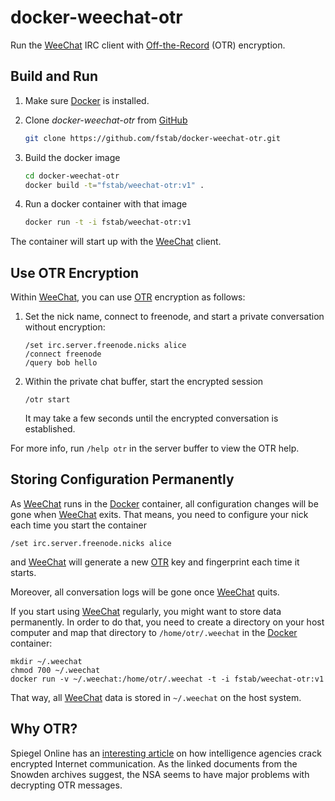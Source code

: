 docker-weechat-otr
==================

Run the [WeeChat](https://weechat.org) IRC client with [Off-the-Record](http://en.wikipedia.org/wiki/Off-the-Record_Messaging) (OTR) encryption.

Build and Run
-------------

1. Make sure [Docker](https://www.docker.com) is installed.
3. Clone _docker-weechat-otr_ from [GitHub](https://github.com/fstab/docker-weechat-otr)

   ```bash
   git clone https://github.com/fstab/docker-weechat-otr.git
   ```
4. Build the docker image

   ```bash
   cd docker-weechat-otr
   docker build -t="fstab/weechat-otr:v1" .
   ```

5. Run a docker container with that image

   ```bash
   docker run -t -i fstab/weechat-otr:v1
   ```

The container will start up with the [WeeChat](https://weechat.org) client.

Use OTR Encryption
------------------

Within [WeeChat](https://weechat.org), you can use [OTR](http://en.wikipedia.org/wiki/Off-the-Record_Messaging) encryption as follows:

1. Set the nick name, connect to freenode, and start a private conversation without encryption:
 
   ```
   /set irc.server.freenode.nicks alice
   /connect freenode
   /query bob hello
   ```

2. Within the private chat buffer, start the encrypted session

   ```
   /otr start
   ```
   It may take a few seconds until the encrypted conversation is established.

For more info, run `/help otr` in the server buffer to view the OTR help.

Storing Configuration Permanently
---------------------------------

As [WeeChat](https://weechat.org) runs in the [Docker](http://docker.io) container, all configuration changes will be gone when [WeeChat](https://weechat.org) exits. That means, you need to configure your nick each time you start the container

    /set irc.server.freenode.nicks alice

and [WeeChat](https://weechat.org) will generate a new [OTR](http://en.wikipedia.org/wiki/Off-the-Record_Messaging) key and fingerprint each time it starts.

Moreover, all conversation logs will be gone once [WeeChat](https://weechat.org) quits.

If you start using [WeeChat](https://weechat.org) regularly, you might want to store data permanently. In order to do that, you need to create a directory on your host computer and map that directory to `/home/otr/.weechat` in the [Docker](http://docker.io) container:

    mkdir ~/.weechat
    chmod 700 ~/.weechat
    docker run -v ~/.weechat:/home/otr/.weechat -t -i fstab/weechat-otr:v1

That way, all [WeeChat](https://weechat.org) data is stored in `~/.weechat` on the host system.

Why OTR?
--------

Spiegel Online has an [interesting article](http://spon.de/aeo0j) on how intelligence agencies crack encrypted Internet communication. As the linked documents from the Snowden archives suggest, the NSA seems to have major problems with decrypting OTR messages.
